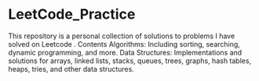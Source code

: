 # LeetCode_Practice
This repository is a personal collection of solutions to problems I have solved on Leetcode . Contents Algorithms: Including sorting, searching, dynamic programming, and more. Data Structures: Implementations and solutions for arrays, linked lists, stacks, queues, trees, graphs, hash tables, heaps, tries, and other data structures.

